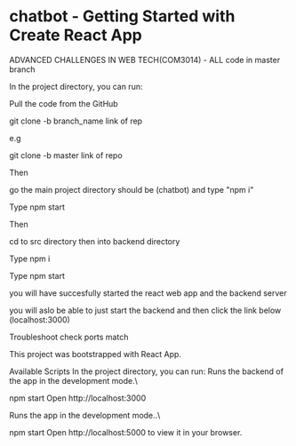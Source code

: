 # chatbot - Getting Started with Create React App
 ADVANCED CHALLENGES IN WEB TECH(COM3014) -  ALL code in master branch
 

In the project directory, you can run:

Pull the code from the GitHub

git clone -b branch_name link of rep

e.g

git clone -b master link of repo

Then

go the main project directory should be (chatbot) and type "npm i"

Type npm start

Then

cd to src directory then into backend directory

Type npm i

Type npm start

you will have succesfully started the react web app and the backend server

you will aslo be able to just start the backend and then click the link below (localhost:3000)

Troubleshoot check ports match





This project was bootstrapped with React App.

Available Scripts
In the project directory, you can run: Runs the backend of the app in the development mode.\

npm start
Open http://localhost:3000

Runs the app in the development mode..\

npm start
Open http://localhost:5000 to view it in your browser.
